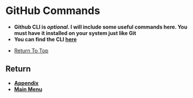 # GitHub Commands

- **Github CLI is *optional*. I will include some useful commands here. You must have it installed on your system just like Git**
- **You can find the CLI [here](https://cli.github.com/)**

* [Return To Top](#github-commands)

## Return
- **[Appendix](Appendix.md)**
- **[Main Menu](../README.md)**
